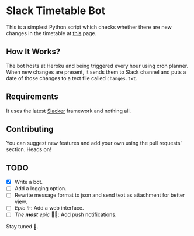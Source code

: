 # Slack Timetable Bot 

This is a simplest Python script which checks whether there are new changes in the 
timetable at [this](http://lyceum.urfu.ru/study/izmenHtml.php) page.

## How It Works?

The bot hosts at Heroku and being triggered every hour using cron planner. 
When new changes are present, it sends them to Slack channel and puts a date of those changes to a text file
called `changes.txt`.

## Requirements

It uses the latest [Slacker](https://github.com/os/slacker) framework and nothing all.

## Contributing

You can suggest new features and add your own using the pull requests' section. Heads on!

## TODO

- [x] Write a bot.
- [ ] Add a logging option.
- [ ] Rewrite message format to json and send text as attachment for better view.
- [ ] _Epic_ :sparkles:: Add a web interface.
- [ ] _The **most** epic_ :saxophone::turtle:: Add push notifications.

Stay tuned :rocket:.
